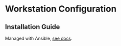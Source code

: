 # Workstation Configuration

## Installation Guide

Managed with Ansible, [see docs](./ops/README.md).
